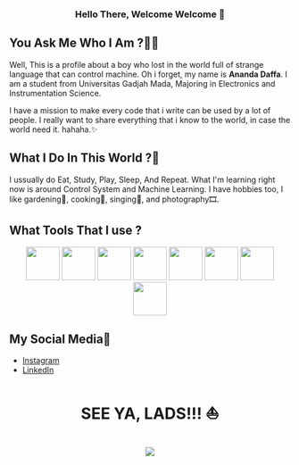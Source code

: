 <h3 align="center">
Hello There, Welcome Welcome 👋
</h3>

## You Ask Me Who I Am ?🧙‍♂️

Well, This is a profile about a boy who lost in the world full of strange language that can control machine. Oh i forget, my name is **Ananda Daffa**. I am a student from Universitas Gadjah Mada, Majoring in Electronics and Instrumentation Science.

I have a mission to make every code that i write can be used by a lot of people. I really want to share everything that i know to the world, in case the world need it. hahaha.✨

## What I Do In This World ?🌆
    
I ussually do Eat, Study, Play, Sleep, And Repeat. What I'm learning right now is around Control System and Machine Learning. I have hobbies too, I like gardening🌺, cooking🥗, singing🎤, and photography🎞.
                                                          
## What Tools That I use ?
<div align="center">
    <img src="https://cdn.jsdelivr.net/gh/devicons/devicon/icons/arduino/arduino-original.svg" width="60"/>
    <img src="https://cdn.jsdelivr.net/gh/devicons/devicon/icons/canva/canva-original.svg" width="60"/>
    <img src="https://cdn.jsdelivr.net/gh/devicons/devicon/icons/photoshop/photoshop-line.svg" width="60"/>
    <img src="https://cdn.jsdelivr.net/gh/devicons/devicon/icons/python/python-plain.svg" width="60"/>
    <img src="https://cdn.jsdelivr.net/gh/devicons/devicon/icons/raspberrypi/raspberrypi-original.svg" width="60"/>
    <img src="https://cdn.jsdelivr.net/gh/devicons/devicon/icons/vscode/vscode-original.svg" width="60"/>
    <img src="https://cdn.jsdelivr.net/gh/devicons/devicon/icons/github/github-original.svg" width="60"/>
    <img src="https://cdn.jsdelivr.net/gh/devicons/devicon/icons/jupyter/jupyter-original-wordmark.svg" width="60"/>
  </div>

## My Social Media📱
* [Instagram](https://www.instagram.com/daffa_andaf)
* [LinkedIn](https://www.linkedin.com/in/ananda-daffa-ba25811a7)

<h1 align="center">
  SEE YA, LADS!!! ⛵
  <br>
  <br>
  <img src="https://media.giphy.com/media/DJesZ0GgibwxW/giphy.gif">
  </h1>
